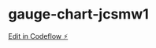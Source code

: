 # gauge-chart-jcsmw1

[Edit in Codeflow ⚡️](https://stackblitz.com/~/github.com/amitMoreyeahs/gauge-chart-jcsmw1)